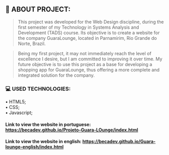 ## 📂 ABOUT PROJECT:
> This project was developed for the Web Design discipline, during the first semester of my Technology in Systems Analysis and Development (TADS) course. Its objective is to create a website for the company GuaraLounge, located in Parnamirim, Rio Grande do Norte, Brazil.

> Being my first project, it may not immediately reach the level of excellence I desire, but I am committed to improving it over time. My future objective is to use this project as a base for developing a shopping app for GuaraLounge, thus offering a more complete and integrated solution for the company.

### 💻 USED TECHNOLOGIES:
• HTML5; <br>
• CSS; <br>
• Javascript; <br>


#### Link to view the website in portuguese: https://becadev.github.io/Projeto-Guara-LOunge/index.html
#### Link to view the website in english: https://becadev.github.io/Guara-lounge-english/index.html
